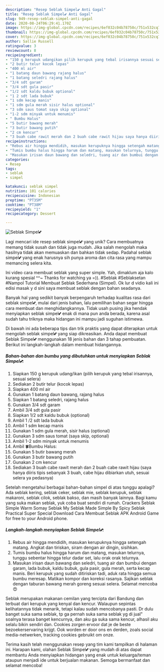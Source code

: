 ```yaml
---
description: "Resep Seblak Simpel💕 Anti Gagal"
title: "Resep Seblak Simpel💕 Anti Gagal"
slug: 949-resep-seblak-simpel-anti-gagal
date: 2020-08-24T06:29:41.170Z
image: https://img-global.cpcdn.com/recipes/6ef032c04b78750c/751x532cq70/seblak-simpel💕-foto-resep-utama.jpg
thumbnail: https://img-global.cpcdn.com/recipes/6ef032c04b78750c/751x532cq70/seblak-simpel💕-foto-resep-utama.jpg
cover: https://img-global.cpcdn.com/recipes/6ef032c04b78750c/751x532cq70/seblak-simpel💕-foto-resep-utama.jpg
author: Sallie Russell
ratingvalue: 3
reviewcount: 8
recipeingredient:
- "150 g kerupuk udangikan pilih kerupuk yang tebal irisannya sesuai selera"
- "2 butir telur kocok lepas"
- "400 ml air"
- "1 batang daun bawang rajang halus"
- "1 batang seledri rajang halus"
- "3/4 sdt garam"
- "3/4 sdt gula pasir"
- "1/2 sdt kaldu bubuk optional"
- "1 2 sdt lada bubuk"
- "1 sdm kecap manis"
- "1 sdm gula merah sisir halus optional"
- "3 sdm saus tomat saya skip optional"
- "1-2 sdm minyak untuk menumis"
- " Bumbu Halus"
- "5 butir bawang merah"
- "3 butir bawang putih"
- "2 cm kencur"
- "3 buah cabe rawit merah dan 2 buah cabe rawit hijau saya hanya diiris tipis sebanyak 3 buah cabe hijau dibiarkan utuh sesuai selera ya pedasnya"
recipeinstructions:
- "Rebus air hingga mendidih, masukan kerupuknya hingga setengah matang. Angkat dan tiriskan, siram dengan air dingin, sisihkan."
- "Tumis bumbu halus hingga harum dan matang, masukan telurnya, tunggu sebentar hingga telur dadar set, lalu orak orak telurnya."
- "Masukan irisan daun bawang dan seledri, tuang air dan bumbui dengan garam, lada bubuk, kaldu bubuk, gula pasir, gula merah, serta kecap manis. Beri kerupuk yang sudah ditiriskan tadi, aduk rata hingga semua bumbu meresap. Matikan kompor dan koreksi rasanya. Sajikan seblak dengan taburan bawang merah goreng sesuai selera. Selamat mencoba😍"
categories:
- Resep
tags:
- seblak
- simpel

katakunci: seblak simpel 
nutrition: 101 calories
recipecuisine: Indonesian
preptime: "PT35M"
cooktime: "PT38M"
recipeyield: "1"
recipecategory: Dessert

---
```



![Seblak Simpel💕](https://img-global.cpcdn.com/recipes/6ef032c04b78750c/751x532cq70/seblak-simpel💕-foto-resep-utama.jpg)

Lagi mencari ide resep seblak simpel💕 yang unik? Cara membuatnya memang tidak susah dan tidak juga mudah. Jika salah mengolah maka hasilnya tidak akan memuaskan dan bahkan tidak sedap. Padahal seblak simpel💕 yang enak harusnya sih punya aroma dan cita rasa yang mampu memancing selera kita.

Ini video cara membuat seblak yang super simple. Yah, dimaklum aja kalo kurang spesial ^^~ Thanks for watching ya =)). #Seblak #Seblaksetan #Nampol Tutorial Membuat Seblak Sederhana (Simpel). Ok lur d vidio kali ini edisi masak y d sini saya membuat seblak dengan bahan seadanya.

Banyak hal yang sedikit banyak berpengaruh terhadap kualitas rasa dari seblak simpel💕, mulai dari jenis bahan, lalu pemilihan bahan segar hingga cara membuat dan menghidangkannya. Tidak usah pusing jika hendak menyiapkan seblak simpel💕 enak di mana pun anda berada, karena asal sudah tahu triknya maka hidangan ini mampu jadi suguhan istimewa.


Di bawah ini ada beberapa tips dan trik praktis yang dapat diterapkan untuk mengolah seblak simpel💕 yang siap dikreasikan. Anda dapat membuat Seblak Simpel💕 menggunakan 18 jenis bahan dan 3 tahap pembuatan. Berikut ini langkah-langkah dalam membuat hidangannya.

<!--inarticleads1-->

##### Bahan-bahan dan bumbu yang dibutuhkan untuk menyiapkan Seblak Simpel💕:

1. Siapkan 150 g kerupuk udang/ikan (pilih kerupuk yang tebal irisannya, sesuai selera)
1. Sediakan 2 butir telur (kocok lepas)
1. Siapkan 400 ml air
1. Gunakan 1 batang daun bawang, rajang halus
1. Siapkan 1 batang seledri, rajang halus
1. Gunakan 3/4 sdt garam
1. Ambil 3/4 sdt gula pasir
1. Siapkan 1/2 sdt kaldu bubuk (optional)
1. Ambil 1 /2 sdt lada bubuk
1. Ambil 1 sdm kecap manis
1. Gunakan 1 sdm gula merah, sisir halus (optional)
1. Gunakan 3 sdm saus tomat (saya skip, optional)
1. Ambil 1-2 sdm minyak untuk menumis
1. Ambil  🍀Bumbu Halus:
1. Gunakan 5 butir bawang merah
1. Gunakan 3 butir bawang putih
1. Gunakan 2 cm kencur
1. Sediakan 3 buah cabe rawit merah dan 2 buah cabe rawit hijau (saya hanya diiris tipis sebanyak 3 buah, cabe hijau dibiarkan utuh, sesuai selera ya pedasnya)


Setelah mengetahui berbagai bahan-bahan simpel di atas tunggu apalagi? Ada seblak kering, seblak ceker, seblak mie, seblak kerupuk, seblak makaroni, seblak cilok, seblak bakso, dan masih banyak lainnya. Bagi kamu yang suka makan seblak, yuk coba buat sendiri di rumah. Crackers Seblak Simple Warm Somay Seblak My Seblak Made Simple By Spicy Seblak Practical Super Special Download Cara Membuat Seblak APK Android Game for free to your Android phone. 

<!--inarticleads2-->

##### Langkah-langkah menyiapkan Seblak Simpel💕:

1. Rebus air hingga mendidih, masukan kerupuknya hingga setengah matang. Angkat dan tiriskan, siram dengan air dingin, sisihkan.
1. Tumis bumbu halus hingga harum dan matang, masukan telurnya, tunggu sebentar hingga telur dadar set, lalu orak orak telurnya.
1. Masukan irisan daun bawang dan seledri, tuang air dan bumbui dengan garam, lada bubuk, kaldu bubuk, gula pasir, gula merah, serta kecap manis. Beri kerupuk yang sudah ditiriskan tadi, aduk rata hingga semua bumbu meresap. Matikan kompor dan koreksi rasanya. Sajikan seblak dengan taburan bawang merah goreng sesuai selera. Selamat mencoba😍


Seblak merupakan makanan cemilan yang tercipta dari Bandung dan terbuat dari kerupuk yang kenyal dan kencur. Walaupun sepintas kelihatannya tidak menarik, tetapi kalau sudah mencobanya pasti. Dr dulu banget suka sama seblak, tp ga pernah suka sama seblak yg di jual&#34; soalnya terasa banget kencurnya, dan aku ga suka sama kencur, alhasil aku selalu bikin sendiri dan. Cookies zorgen ervoor dat je de beste bezoekerservaring krijgt. Ook worden er door ons en derden, zoals social media-netwerken, tracking cookies gebruikt om onze. 

Terima kasih telah menggunakan resep yang tim kami tampilkan di halaman ini. Harapan kami, olahan Seblak Simpel💕 yang mudah di atas dapat membantu Anda menyiapkan hidangan yang enak untuk keluarga/teman ataupun menjadi ide untuk berjualan makanan. Semoga bermanfaat dan selamat mencoba!
